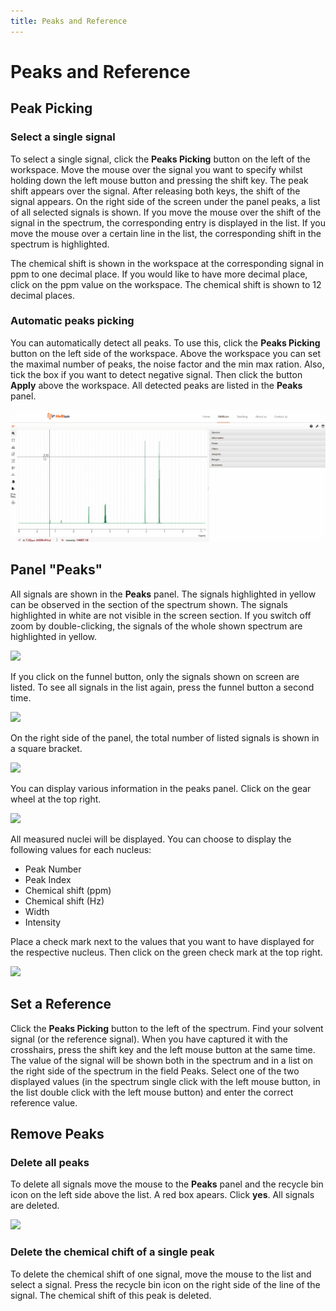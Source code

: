 ```yaml
---
title: Peaks and Reference
---
```


# Peaks and Reference

## Peak Picking

### Select a single signal

To select a single signal, click the **Peaks Picking** button on the left of the workspace. Move the mouse over the signal you want to specify whilst holding down the left mouse button and pressing the shift key. The peak shift appears over the signal. After releasing both keys, the shift of the signal appears. On the right side of the screen under the panel peaks, a list of all selected signals is shown. If you move the mouse over the shift of the signal in the spectrum, the corresponding entry is displayed in the list. If you move the mouse over a certain line in the list, the corresponding shift in the spectrum is highlighted.

The chemical shift is shown in the workspace at the corresponding signal in ppm to one decimal place. If you would like to have more decimal place, click on the ppm value on the workspace. The chemical shift is shown to 12 decimal places.


### Automatic peaks picking

You can automatically detect all peaks. To use this, click the **Peaks Picking** button on the left side of the workspace. Above the workspace you can set the maximal number of peaks, the noise factor and the min max ration. Also, tick the box if you want to detect negative signal. Then click the button **Apply** above the workspace. All detected peaks are listed in the **Peaks** panel.

![Peaks](./automatic_peak_picking_new.svg)


## Panel "Peaks"

All signals are shown in the **Peaks** panel. The signals highlighted in yellow can be observed in the section of the spectrum shown. The signals highlighted in white are not visible in the screen section. If you switch off zoom by double-clicking, the signals of the whole shown spectrum are highlighted in yellow.

![](./Panel_Peaks_yellow.png)

If you click on the funnel button, only the signals shown on screen are listed. To see all signals in the list again, press the funnel button a second time.

![](./Panel_Peaks_funnel.png)

On the right side of the panel, the total number of listed signals is shown in a square bracket.

![](./Panel_Peaks_number_of_peaks.png)

You can display various information in the peaks panel. Click on the gear wheel at the top right.

![](./Panel_Peaks_wheel1.png)

All measured nuclei will be displayed. You can choose to display the following values for each nucleus:

-   Peak Number
-   Peak Index
-   Chemical shift (ppm)
-   Chemical shift (Hz)
-   Width
-   Intensity

Place a check mark next to the values that you want to have displayed for the respective nucleus. Then click on the green check mark at the top right.

![](./Panel_Peaks_wheel2.png)

## Set a Reference

Click the **Peaks Picking** button to the left of the spectrum. Find your solvent signal (or the reference signal). When you have captured it with the crosshairs, press the shift key and the left mouse button at the same time. The value of the signal will be shown both in the spectrum and in a list on the right side of the spectrum in the field Peaks. Select one of the two displayed values (in the spectrum single click with the left mouse button, in the list double click with the left mouse button) and enter the correct reference value.

## Remove Peaks

### Delete all peaks

To delete all signals move the mouse to the **Peaks** panel and the recycle bin icon on the left side above the list. A red box apears. Click **yes**. All signals are deleted.

![](./Peaks_picking3.png)

### Delete the chemical chift of a single peak

To delete the chemical shift of one signal, move the mouse to the list and select a signal. Press the recycle bin icon on the right side of the line of the signal. The chemical shift of this peak is deleted.


